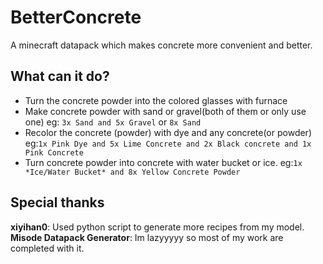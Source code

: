 # BetterConcrete
A minecraft datapack which makes concrete more convenient and better.

## What can it do?
- Turn the concrete powder into the colored glasses with furnace
- Make concrete powder with sand or gravel(both of them or only use one) eg: `3x Sand and 5x Gravel` or `8x Sand`
- Recolor the concrete (powder) with dye and any concrete(or powder) eg:`1x Pink Dye and 5x Lime Concrete and 2x Black concrete and 1x Pink Concrete`
- Turn concrete powder into concrete with water bucket or ice. eg:`1x *Ice/Water Bucket* and 8x Yellow Concrete Powder`

## Special thanks
**xiyihan0**: Used python script to generate more recipes from my model.
**Misode Datapack Generator**: Im lazyyyyy so most of my work are completed with it.

